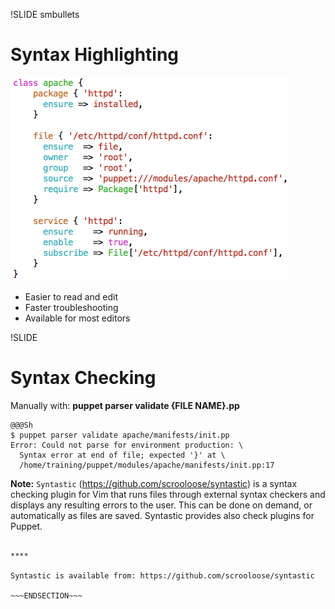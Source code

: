 !SLIDE smbullets
# Syntax Highlighting

<img src="./_images/syntax_highlighting.png" style="width:446px;height:326px;" alt="Syntax Highlighting"/>

* Easier to read and edit
* Faster troubleshooting
* Available for most editors


!SLIDE
# Syntax Checking

Manually with: **puppet parser validate {FILE NAME}.pp**

    @@@Sh
    $ puppet parser validate apache/manifests/init.pp
    Error: Could not parse for environment production: \
      Syntax error at end of file; expected '}' at \
      /home/training/puppet/modules/apache/manifests/init.pp:17

**Note:** `Syntastic` (https://github.com/scrooloose/syntastic) is a syntax checking plugin for Vim that runs files through external syntax checkers and displays any resulting errors to the user. This can be done on demand, or automatically as files are saved. Syntastic provides also check plugins for Puppet.

~~~SECTION:handouts~~~

****

Syntastic is available from: https://github.com/scrooloose/syntastic

~~~ENDSECTION~~~
